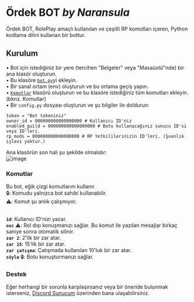 # Ördek BOT *by Naransula*
Ördek BOT, RolePlay amaçlı kullanılan ve çeşitli RP komutları içeren, Python kodlama dilini kullanan bir bottur.

## Kurulum
• Bot için istediğiniz bir yere (tercihen "Belgeler" veya "Masaüstü"nde) bir ana klasör oluşturun.<br>
• Bu klasöre [`bot.py`](https://github.com/Naransula/OrdekBOT/blob/92b68f29e701eac495b243d5155c04a8ae702d0f/bot.py)yi ekleyin.<br>
• Bir sanal ortam (env) oluşturun ve bu ortama geçiş yapın.<br>
• [`Komutlar`](https://github.com/Naransula/OrdekBOT/tree/main/komutlar) klasörü oluşturun ve bu klasöre istediğiniz tüm komutları ekleyin. (bknz. Komutlar)<br>
• Bir `config.py` dosyası oluşturun ve şu bilgiler ile doldurun:
````
token = "Bot tokeniniz"
owner_id = 000000000000000000 # Kullanıcı ID'niz
enabled_guild = 000000000000000000 # Botu kullanacağınız sunucu ID'si veya ID'leri.
rp_mods = 000000000000000000 # RP Yetkililerinizin ID'leri. (Şuanlık işlevi yoktur.)
````
Ana klasörün son hali şu şekilde olmalıdır:<br>
![image](https://user-images.githubusercontent.com/121567218/222825703-200ace73-c7a0-48aa-a900-1da602781fff.png)



### Komutlar
Bu bot, eğik çizgi komutlarını kullanır.<br>
🔒: Komudu yalnızca bot sahibi kullanabilir.<br>
⚠️: Komut şu anlık çalışmıyor.<br><br>

**`id`**: Kullanıcı ID'nizi yazar.<br>
**`ooc`** ⚠️: Rol dışı konuşmanızı sağlar. Bu komut ile yazılan mesajlar birkaç saniye sonra otomatik silinir.<br>
**`zar 2`**: 2'lik bir zar atar.<br>
**`zar 15`**: 15'lik bir zar atar.<br>
**`zar çatışma`**: Çatışmada kullanılan 10'luk bir zar atar.<br>
**`söyle`** 🔒: Botu konuşturmanızı sağlar.

### Destek
Eğer herhangi bir sorunla karşılaşırsanız veya bir öneride bulunmak isterseniz, [Discord Sunucum](https://discord.com/invite/xYpyHtWYry) üzerinden bana ulaşabilirsiniz.
